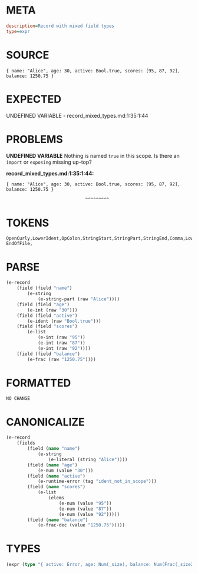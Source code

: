 # META
~~~ini
description=Record with mixed field types
type=expr
~~~
# SOURCE
~~~roc
{ name: "Alice", age: 30, active: Bool.true, scores: [95, 87, 92], balance: 1250.75 }
~~~
# EXPECTED
UNDEFINED VARIABLE - record_mixed_types.md:1:35:1:44
# PROBLEMS
**UNDEFINED VARIABLE**
Nothing is named `true` in this scope.
Is there an `import` or `exposing` missing up-top?

**record_mixed_types.md:1:35:1:44:**
```roc
{ name: "Alice", age: 30, active: Bool.true, scores: [95, 87, 92], balance: 1250.75 }
```
                                  ^^^^^^^^^


# TOKENS
~~~zig
OpenCurly,LowerIdent,OpColon,StringStart,StringPart,StringEnd,Comma,LowerIdent,OpColon,Int,Comma,LowerIdent,OpColon,UpperIdent,NoSpaceDotLowerIdent,Comma,LowerIdent,OpColon,OpenSquare,Int,Comma,Int,Comma,Int,CloseSquare,Comma,LowerIdent,OpColon,Float,CloseCurly,
EndOfFile,
~~~
# PARSE
~~~clojure
(e-record
	(field (field "name")
		(e-string
			(e-string-part (raw "Alice"))))
	(field (field "age")
		(e-int (raw "30")))
	(field (field "active")
		(e-ident (raw "Bool.true")))
	(field (field "scores")
		(e-list
			(e-int (raw "95"))
			(e-int (raw "87"))
			(e-int (raw "92"))))
	(field (field "balance")
		(e-frac (raw "1250.75"))))
~~~
# FORMATTED
~~~roc
NO CHANGE
~~~
# CANONICALIZE
~~~clojure
(e-record
	(fields
		(field (name "name")
			(e-string
				(e-literal (string "Alice"))))
		(field (name "age")
			(e-num (value "30")))
		(field (name "active")
			(e-runtime-error (tag "ident_not_in_scope")))
		(field (name "scores")
			(e-list
				(elems
					(e-num (value "95"))
					(e-num (value "87"))
					(e-num (value "92")))))
		(field (name "balance")
			(e-frac-dec (value "1250.75")))))
~~~
# TYPES
~~~clojure
(expr (type "{ active: Error, age: Num(_size), balance: Num(Frac(_size2)), name: Str, scores: List(Num(_size3)) }"))
~~~
